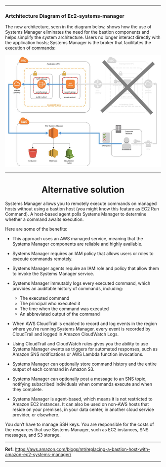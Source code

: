 ***
### __Artchitecture Diagram of Ec2-systems-manager__

The new architecture, seen in the diagram below, shows how the use of Systems Manager eliminates the need for the bastion components and helps simplify the system architecture. Users no longer interact directly with the application hosts; Systems Manager is the broker that facilitates the execution of commands:

 <div align="center">
    <img src="images/ec2-systems-manager.JPG" width="700" />
</div>

***

<div>
    <h1 style="text-align:center;">Alternative solution</h1> 
</div>

Systems Manager allows you to remotely execute commands on managed hosts without using a bastion host (you might know this feature as EC2 Run Command). A host-based agent polls Systems Manager to determine whether a command awaits execution.

Here are some of the benefits:

   * This approach uses an AWS managed service, meaning that the Systems Manager components are reliable and highly available.
   * Systems Manager requires an IAM policy that allows users or roles to execute commands remotely.
   * Systems Manager agents require an IAM role and policy that allow them to invoke the Systems Manager service.
   * Systems Manager immutably logs every executed command, which provides an auditable history of commands, including:

      - The executed command
      - The principal who executed it
      - The time when the command was executed
      - An abbreviated output of the command

   * When AWS CloudTrail is enabled to record and log events in the region where you’re running Systems Manager, every event is recorded by CloudTrail and logged in Amazon CloudWatch Logs.
   * Using CloudTrail and CloudWatch rules gives you the ability to use Systems Manager events as triggers for automated responses, such as Amazon SNS notifications or AWS Lambda function invocations.
   * Systems Manager can optionally store command history and the entire output of each command in Amazon S3.
   * Systems Manager can optionally post a message to an SNS topic, notifying subscribed individuals when commands execute and when they complete.
   * Systems Manager is agent-based, which means it is not restricted to Amazon EC2 instances. It can also be used on non-AWS hosts that reside on your premises, in your data center, in another cloud service provider, or elsewhere.

You don’t have to manage SSH keys.
You are responsible for the costs of the resources that use Systems Manager, such as EC2 instances, SNS messages, and S3 storage.


***
__Ref:__ https://aws.amazon.com/blogs/mt/replacing-a-bastion-host-with-amazon-ec2-systems-manager/
***